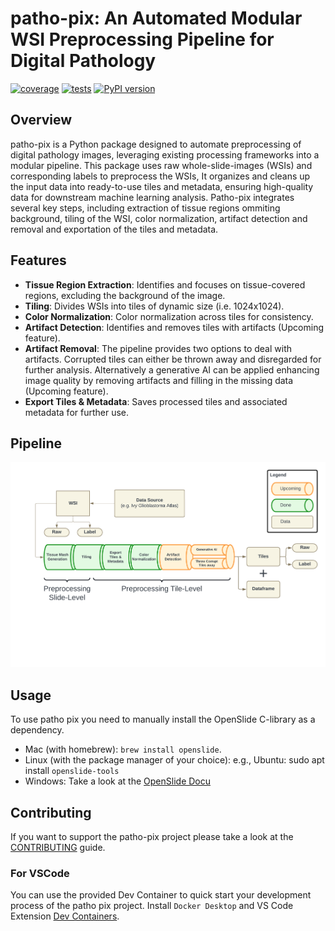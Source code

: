 # patho-pix: An Automated Modular WSI Preprocessing Pipeline for Digital Pathology
[![coverage](https://codecov.io/gh/hnu-digihealth/patho-pix/graph/badge.svg?token=3OCS8010KL)](https://codecov.io/gh/hnu-digihealth/patho-pix)
[![tests](https://github.com/hnu-digihealth/patho-pix/actions/workflows/test.yaml/badge.svg)](https://github.com/hnu-digihealth/patho-pix/actions/workflows/test.yaml)
[![PyPI version](https://badge.fury.io/py/patho-pix.svg)](https://badge.fury.io/py/patho-pix)
## Overview

patho-pix is a Python package designed to automate preprocessing of digital pathology images, leveraging existing processing frameworks into a modular pipeline. This package uses raw whole-slide-images (WSIs) and corresponding labels to preprocess the WSIs, It organizes and cleans up the input data into ready-to-use tiles and metadata, ensuring high-quality data for downstream machine learning analysis. Patho-pix integrates several key steps, including extraction of tissue regions ommiting background, tiling of the WSI, color normalization, artifact detection and removal and exportation of the tiles and metadata.

## Features

- **Tissue Region Extraction**: Identifies and focuses on tissue-covered regions, excluding the background of the image.
- **Tiling**: Divides WSIs into tiles of dynamic size (i.e. 1024x1024).
- **Color Normalization**: Color normalization across tiles for consistency.
- **Artifact Detection**: Identifies and removes tiles with artifacts (Upcoming feature).
- **Artifact Removal**: The pipeline provides two options to deal with artifacts. Corrupted tiles can either be thrown away and disregarded for further analysis. Alternatively a generative AI can be applied enhancing image quality by removing artifacts and filling in the missing data (Upcoming feature).
- **Export Tiles & Metadata**: Saves processed tiles and associated metadata for further use.

## Pipeline

![patho-pix Pipeline](./media/patho-pix-pipeline.png)

## Usage
To use patho pix you need to manually install the OpenSlide C-library as a dependency.
- Mac (with homebrew): `brew install openslide`.
- Linux (with the package manager of your choice): e.g., Ubuntu: sudo apt install `openslide-tools`
- Windows: Take a look at the [OpenSlide Docu](https://openslide.org)

## Contributing
If you want to support the patho-pix project please take a look at the [CONTRIBUTING](CONTRIBUTING.md) guide.

### For VSCode
You can use the provided Dev Container to quick start your development process of the patho pix project. Install `Docker Desktop` and VS Code Extension [Dev Containers](https://marketplace.visualstudio.com/items?itemName=ms-vscode-remote.remote-containers).
